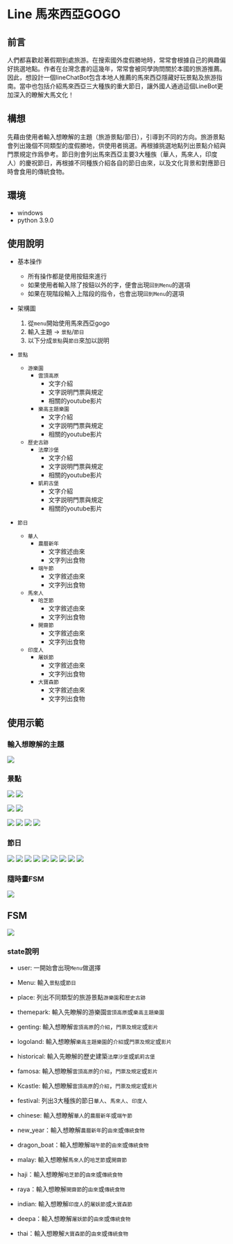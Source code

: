 # Line 馬來西亞GOGO

## 前言
人們都喜歡趁著假期到處旅游。在搜索國外度假勝地時，常常會根據自己的興趣偏好挑選地點。作者在台灣念書的這幾年，常常會被同學詢問關於本國的旅游推薦。因此，想設計一個lineChatBot包含本地人推薦的馬來西亞隱藏好玩景點及旅游指南。當中也包括介紹馬來西亞三大種族的重大節日，讓外國人通過這個LineBot更加深入的瞭解大馬文化！

## 構想
先藉由使用者輸入想瞭解的主題（旅游景點/節日），引導到不同的方向。旅游景點會列出幾個不同類型的度假勝地，供使用者挑選。再根據挑選地點列出景點介紹與門票規定作爲參考。節日則會列出馬來西亞主要3大種族（華人，馬來人，印度人）的慶祝節日，再根據不同種族介紹各自的節日由來，以及文化背景和對應節日時會食用的傳統食物。

## 環境
- windows
- python 3.9.0

## 使用說明
- 基本操作
    - 所有操作都是使用按鈕來進行
    - 如果使用者輸入除了按鈕以外的字，便會出現`回到Menu`的選項
    - 如果在現階段輸入上階段的指令，也會出現`回到Menu`的選項

- 架構圖
    1. 從`menu`開始使用馬來西亞gogo
    2. 輸入主題 -> `景點`/`節日`
    3. 以下分成`景點`與`節日`來加以説明
    
- `景點` 
    - `游樂園`
        - `雲頂高原`
            - 文字介紹
            - 文字説明門票與規定
            - 相關的youtube影片
        - `樂高主題樂園`
			- 文字介紹
            - 文字説明門票與規定
            - 相關的youtube影片
    - `歷史古跡`
        - `法摩沙堡`
            - 文字介紹
            - 文字説明門票與規定
            - 相關的youtube影片
        - `凱莉古堡`
			- 文字介紹
            - 文字説明門票與規定
            - 相關的youtube影片
- `節日`
    - `華人`
        - `農曆新年`
            - 文字敘述由來
            - 文字列出食物
        - `端午節`
            - 文字敘述由來
            - 文字列出食物
    - `馬來人`
        - `哈芝節`
            - 文字敘述由來
            - 文字列出食物
        - `開齋節`
            - 文字敘述由來
            - 文字列出食物
	- `印度人`
        - `屠妖節`
            - 文字敘述由來
            - 文字列出食物
        - `大寶森節`
            - 文字敘述由來
            - 文字列出食物

## 使用示範
### 輸入想瞭解的主題
![](https://i.imgur.com/xUmwzpw.jpg)

### 景點
![](https://i.imgur.com/yLMcWnD.jpg)
![](https://i.imgur.com/TiGHG3r.jpg)

![](https://i.imgur.com/isLe3Db.jpg)
![](https://i.imgur.com/J764XBO.jpg)

![](https://i.imgur.com/c0U6DTh.jpg)
![](https://i.imgur.com/2CChUfb.jpg)
![](https://i.imgur.com/YcObw3W.jpg)
![](https://i.imgur.com/wkty8nq.jpg)
### 節日
![](https://i.imgur.com/2dUbkyo.jpg)
![](https://i.imgur.com/Cy23nBc.jpg)
![](https://i.imgur.com/SDAlESt.jpg)
![](https://i.imgur.com/zUpNVGU.jpg)
![](https://i.imgur.com/MIv8dgR.jpg)
![](https://i.imgur.com/jpnyTR8.jpg)
![](https://i.imgur.com/uVuqb8t.jpg)
![](https://imgur.com/JAurchn.jpg)
![](https://i.imgur.com/KqdNTRZ.jpg)


### 隨時畫FSM
![](https://i.imgur.com/zP486SZ.png)


## FSM
![](https://i.imgur.com/zP486SZ.png)
### state說明
- user: 一開始會出現`Menu`做選擇
- Menu: 輸入`景點`或`節日`
- place: 列出不同類型的旅游景點`游樂園`和`歷史古跡`
- themepark: 輸入先瞭解的游樂園`雲頂高原`或`樂高主題樂園`
- genting: 輸入想瞭解`雲頂高原`的`介紹`，`門票及規定`或`影片`
- logoland: 輸入想瞭解`樂高主題樂園`的`介紹`或`門票及規定`或`影片`
- historical: 輸入先瞭解的歷史建築`法摩沙堡`或`凱莉古堡`
- famosa: 輸入想瞭解`雲頂高原`的`介紹`，`門票及規定`或`影片`
- Kcastle: 輸入想瞭解`雲頂高原`的`介紹`，`門票及規定`或`影片`

- festival: 列出3大種族的節日`華人`、`馬來人`、`印度人`
- chinese: 輸入想瞭解`華人`的`農曆新年`或`端午節`
- new_year：輸入想瞭解`農曆新年`的`由來`或`傳統食物`
- dragon_boat：輸入想瞭解`端午節`的`由來`或`傳統食物`
- malay: 輸入想瞭解`馬來人`的`哈芝節`或`開齋節`
- haji：輸入想瞭解`哈芝節`的`由來`或`傳統食物`
- raya：輸入想瞭解`開齋節`的`由來`或`傳統食物`
- indian: 輸入想瞭解`印度人`的`屠妖節`或`大寶森節`
- deepa：輸入想瞭解`屠妖節`的`由來`或`傳統食物`
- thai：輸入想瞭解`大寶森節`的`由來`或`傳統食物`